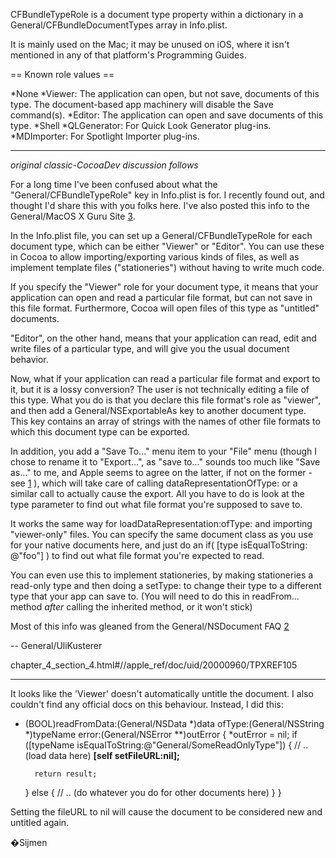 CFBundleTypeRole is a document type property within a dictionary in a General/CFBundleDocumentTypes array in Info.plist.

It is mainly used on the Mac; it may be unused on iOS, where it isn't mentioned in any of that platform's Programming Guides.

== Known role values ==

*None
*Viewer: The application can open, but not save, documents of this type. The document-based app machinery will disable the Save command(s).
*Editor: The application can open and save documents of this type.
*Shell
*QLGenerator: For Quick Look Generator plug-ins.
*MDImporter: For Spotlight Importer plug-ins.

----
*original classic-CocoaDev discussion follows*

For a long time I've been confused about what the "General/CFBundleTypeRole" key in Info.plist is for. I recently found out, and thought I'd share this with you folks here. I've also posted this info to the General/MacOS X Guru Site [3].

In the Info.plist file, you can set up a General/CFBundleTypeRole for each document type, which can be either "Viewer" or "Editor". You can use these in Cocoa to allow importing/exporting various kinds of files, as well as implement template files ("stationeries") without having to write much code.

If you specify the "Viewer" role for your document type, it means that your application can open and read a particular file format, but can not save in this file format. Furthermore, Cocoa will open files of this type as "untitled" documents.

"Editor", on the other hand, means that your application can read, edit and write files of a particular type, and will give you the usual document behavior.

Now, what if your application can read a particular file format and export to it, but it is a lossy conversion? The user is not technically editing a file of this type. What you do is that you declare this file format's role as "viewer", and then add a General/NSExportableAs key to another document type. This key contains an array of strings with the names of other file formats to which this document type can be exported.

In addition, you add a "Save To..." menu item to your "File" menu (though I chose to rename it to "Export...", as "save to..." sounds too much like "Save as..." to me, and Apple seems to agree on the latter, if not on the former - see [1] ), which will take care of calling dataRepresentationOfType: or a similar call to actually cause the export. All you have to do is look at the type parameter to find out what file format you're supposed to save to.

It works the same way for loadDataRepresentation:ofType: and importing "viewer-only" files. You can specify the same document class as you use for your native documents here, and just do an if( [type isEqualToString: @"foo"] ) to find out what file format you're expected to read.

You can even use this to implement stationeries, by making stationeries a read-only type and then doing a setType: to change their type to a different type that your app can save to. (You will need to do this in readFrom... method *after* calling the inherited method, or it won't stick)

Most of this info was gleaned from the General/NSDocument FAQ [2]

-- General/UliKusterer


[1]: http://developer.apple.com/documentation/General/LegacyTechnologies/Conceptual/General/AquaHIGuidelines/General/AHIGMenus/
chapter_4_section_4.html#//apple_ref/doc/uid/20000960/TPXREF105

[2]: http://developer.apple.com/mac/library/documentation/Cocoa/Conceptual/Documents/Tasks/FAQ.html

[3]: http://www.macosxguru.net

----

It looks like the 'Viewer' doesn't automatically untitle the document. I also couldn't find any official docs on this behaviour. Instead, I did this:

    
- (BOOL)readFromData:(General/NSData *)data ofType:(General/NSString *)typeName error:(General/NSError **)outError
{
	*outError = nil;
	if ([typeName isEqualToString:@"General/SomeReadOnlyType"])
	{
		// .. (load data here)
		**[self setFileURL:nil];**
		
		return result;
	}
	else
	{
		// .. (do whatever you do for other documents here)
	}
}


Setting the fileURL to nil will cause the document to be considered new and untitled again.

�Sijmen